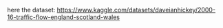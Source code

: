 here the dataset:   https://www.kaggle.com/datasets/daveianhickey/2000-16-traffic-flow-england-scotland-wales
